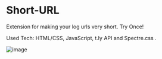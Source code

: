 # Short-URL
Extension for making your log urls very short. Try Once!

Used Tech: HTML/CSS, JavaScript, t.ly API and Spectre.css .

![image](https://user-images.githubusercontent.com/84828275/231269412-822e130f-10ff-4431-94a8-96792610210f.png)

